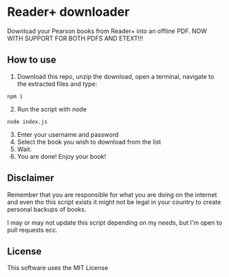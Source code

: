 # Reader+ downloader
Download your Pearson books from Reader+ into an offline PDF. NOW WITH SUPPORT FOR BOTH PDFS AND ETEXT!!!

## How to use

1. Download this repo, unzip the download, open a terminal, navigate to the extracted files and type:
```shell
npm i
```
2. Run the script with node
```shell
node index.js
```
3. Enter your username and password
4. Select the book you wish to download from the list
5. Wait.
6. You are done! Enjoy your book!

## Disclaimer

Remember that you are responsible for what you are doing on the internet and even tho this script exists it might not be legal in your country to create personal backups of books.

I may or may not update this script depending on my needs, but I'm open to pull requests ecc.

## License

This software uses the MIT License


